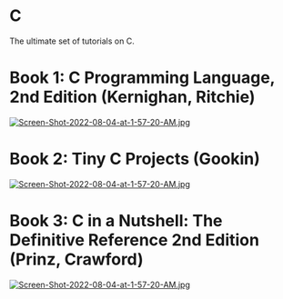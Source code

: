 # C
The ultimate set of tutorials on C. 

# Book 1: C Programming Language, 2nd Edition (Kernighan, Ritchie)

[![Screen-Shot-2022-08-04-at-1-57-20-AM.jpg](https://i.postimg.cc/jSXkmv19/coding-in-C.jpg)](https://postimg.cc/nMFMBPNt)

# Book 2: Tiny C Projects (Gookin)
[![Screen-Shot-2022-08-04-at-1-57-20-AM.jpg](https://i.postimg.cc/G2C019Qg/tiny-c.jpg)](https://postimg.cc/PL2VWX01)

# Book 3: C in a Nutshell: The Definitive Reference 2nd Edition (Prinz, Crawford)

[![Screen-Shot-2022-08-04-at-1-57-20-AM.jpg](https://i.postimg.cc/dQddPMBD/Screen-Shot-2022-08-04-at-1-57-20-AM.jpg)](https://postimg.cc/nMFMBPNt)

